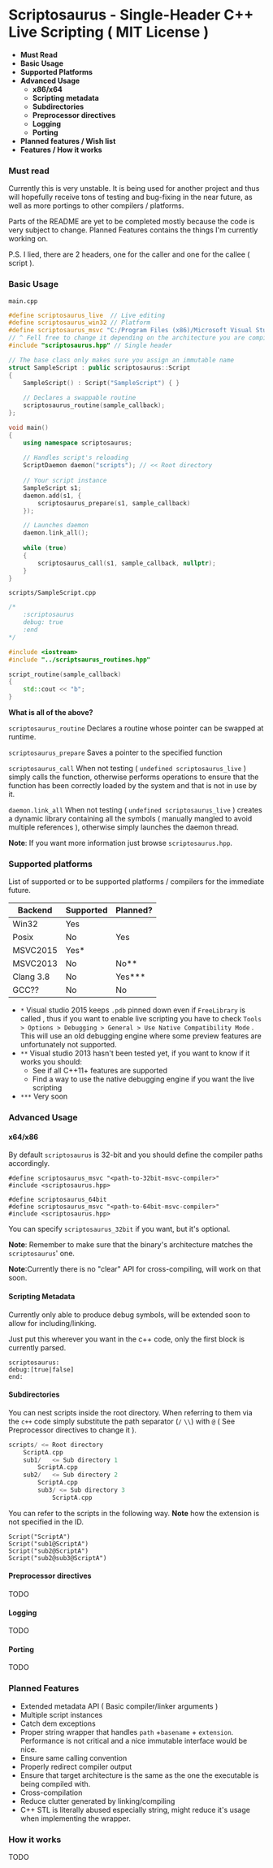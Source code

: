 # Scriptosaurus - Single-Header C++ Live Scripting ( MIT License ) 

* **Must Read**
* **Basic Usage** 
* **Supported Platforms**
* **Advanced Usage**
  * **x86/x64**
  * **Scripting metadata**
  * **Subdirectories**
  * **Preprocessor directives**
  * **Logging**
  * **Porting**
* **Planned features / Wish list**
* **Features / How it works**

### Must read

Currently this is very unstable. It is being used for another project and thus will hopefully receive tons of testing and bug-fixing in the near future, as well as more portings to other compilers / platforms.

Parts of the README are yet to be completed mostly because the code is very subject to change. Planned Features contains the things I'm currently working on.

P.S. I lied, there are 2 headers, one for the caller and one for the callee ( script ).

### Basic Usage

`main.cpp`

```c++
#define scriptosaurus_live 	// Live editing
#define scriptosaurus_win32 // Platform
#define scriptosaurus_msvc "C:/Program Files (x86)/Microsoft Visual Studio 14.0/VC/bin" 
// ^ Fell free to change it depending on the architecture you are compiling for
#include "scriptosaurus.hpp" // Single header

// The base class only makes sure you assign an immutable name
struct SampleScript : public scriptosaurus::Script
{
	SampleScript() : Script("SampleScript") { } 
  
  	// Declares a swappable routine
	scriptosaurus_routine(sample_callback);
};

void main()
{
	using namespace scriptosaurus;
  
  	// Handles script's reloading
	ScriptDaemon daemon("scripts"); // << Root directory
  
  	// Your script instance
	SampleScript s1;
	daemon.add(s1, { 
		scriptosaurus_prepare(s1, sample_callback)
	});

  	// Launches daemon
	daemon.link_all();
	
	while (true) 
	{
		scriptosaurus_call(s1, sample_callback, nullptr);
	}
}
```

`scripts/SampleScript.cpp`

```c++
/*
	:scriptosaurus
	debug: true
	:end
*/

#include <iostream>
#include "../scriptsaurus_routines.hpp"

script_routine(sample_callback)
{
	std::cout << "b";
}
```

**What is all of the above?**

`scriptosaurus_routine` Declares a routine whose pointer can be swapped at runtime.

`scriptosaurus_prepare` Saves a pointer to the specified function

`scriptosaurus_call` When not testing ( `undefined scriptosaurus_live` ) simply calls the function, otherwise performs operations to ensure that the function has been correctly loaded by the system and that is not in use by it.

`daemon.link_all` When not testing ( `undefined scriptosaurus_live` ) creates a dynamic library containing all the symbols ( manually mangled to avoid multiple references ), otherwise simply launches the daemon thread.

**Note**: If you want more information just browse `scriptosaurus.hpp`.

### Supported platforms

List of supported or to be supported platforms / compilers for the immediate future.

| Backend   | Supported | Planned? |
| --------- | --------- | -------- |
| Win32     | Yes       |          |
| Posix     | No        | Yes      |
| MSVC2015  | Yes*      |          |
| MSVC2013  | No        | No**     |
| Clang 3.8 | No        | Yes***   |
| GCC??     | No        | No       |

- `*`  Visual studio 2015 keeps `.pdb` pinned down even if `FreeLibrary` is called , thus if you want to enable live scripting you have to check `Tools > Options > Debugging > General > Use Native Compatibility Mode` . This will use an old debugging engine where some preview features are unfortunately not supported. 
- `**` Visual studio 2013 hasn't been tested yet, if you want to know if it works you should: 
  - See if all C++11+ features are supported
  - Find a way to use the native debugging engine if you want the live scripting
- `***` Very soon

### Advanced Usage

#### x64/x86 

By default `scriptosaurus` is 32-bit and you should define the compiler paths accordingly. 

```
#define scriptosaurus_msvc "<path-to-32bit-msvc-compiler>"
#include <scriptosaurus.hpp>
```

```
#define scriptosaurus_64bit
#define scriptosaurus_msvc "<path-to-64bit-msvc-compiler>"
#include <scriptosaurus.hpp>
```

You can specify `scriptosaurus_32bit` if you want, but it's optional.

**Note**: Remember to make sure that the binary's architecture matches the `scriptosaurus`' one. 

**Note**:Currently there is no "clear" API for cross-compiling, will work on that soon.

#### Scripting Metadata

Currently only able to produce debug symbols, will be extended soon to allow for including/linking.

Just put this wherever you want in the c++ code, only the first block is currently parsed.

```
scriptosaurus:
debug:[true|false]
end:
```



#### Subdirectories

You can nest scripts inside the root directory. When referring to them via the `c++` code simply substitute the path separator (`/` `\\`) with `@` ( See Preprocessor directives to change it ).

```c
scripts/ <= Root directory
	ScriptA.cpp
	sub1/	<= Sub directory 1
		ScriptA.cpp
	sub2/   <= Sub directory 2
		ScriptA.cpp
		sub3/ <= Sub directory 3
			ScriptA.cpp
```

You can refer to the scripts in the following way. **Note** how the extension is not specified in the ID.

```
Script("ScriptA")
Script("sub1@ScriptA")
Script("sub2@ScriptA")
Script("sub2@sub3@ScriptA")
```

#### Preprocessor directives 

TODO

#### Logging

TODO

#### Porting

TODO

### Planned Features

- Extended metadata API ( Basic compiler/linker arguments )
- Multiple script instances
- Catch dem exceptions
- Proper string wrapper that handles `path` +`basename` + `extension`.  Performance is not critical and a nice immutable interface would be nice.
- Ensure same calling convention
- Properly redirect compiler output
- Ensure that target architecture is the same as the one the executable is being compiled with.
- Cross-compilation
- Reduce clutter generated by linking/compiling
- C++ STL is literally abused especially string, might reduce it's usage when implementing the wrapper.

### How it works

TODO